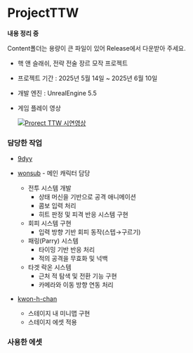# ProjectTTW

**내용 정리 중**

Content폴더는 용량이 큰 파일이 있어 Release에서 다운받아 주세요.

- 핵 앤 슬래쉬, 전략 전술 장르 모작 프로젝트

- 프로젝트 기간 : 2025년 5월 14일 ~ 2025년 6월 10일

- 개발 엔진 : UnrealEngine 5.5

- 게임 플레이 영상

  [![Prorect TTW 시연영상](http://img.youtube.com/vi/_vSz0Fo4x4Q/0.jpg)](https://youtu.be/_vSz0Fo4x4Q)

### 담당한 작업
- [9dyy](https://github.com/9dyy)

- [wonsub](https://github.com/wonsub) - 메인 캐릭터 담당
  - 전투 시스템 개발
      - 상태 머신을 기반으로 공격 애니메이션
      - 콤보 입력 처리
      - 히트 판정 및 피격 반응 시스템 구현
  - 회피 시스템 구현
     - 입력 방향 기반 회피 동작(스텝→구르기)
  - 패링(Parry) 시스템
     - 타이밍 기반 반응 처리
     - 적의 공격을 무효화 및 넉백
  - 타겟 락온 시스템
     - 근처 적 탐색 및 전환 기능 구현
     - 카메라와 이동 방향 연동 처리
  
- [kwon-h-chan](https://github.com/kwon-h-chan)
  - 스테이지 내 미니맵 구현
  - 스테이지 에셋 적용

### 사용한 에셋

    

    
     
